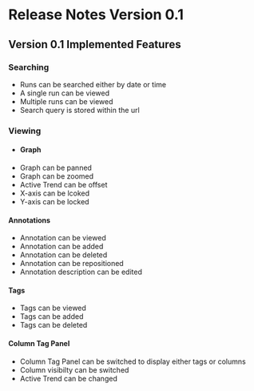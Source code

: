# Release Notes Version 0.1

## Version 0.1 Implemented Features

### Searching

- Runs can be searched either by date or time
- A single run can be viewed
- Multiple runs can be viewed
- Search query is stored within the url
 
### Viewing

- #### Graph
- Graph can be panned
- Graph can be zoomed
- Active Trend can be offset
- X-axis can be lcoked
- Y-axis can be locked


#### Annotations
- Annotation can be viewed
- Annotation can be added
- Annotation can be deleted
- Annotation can be repositioned
- Annotation description can be edited

#### Tags
- Tags can be viewed
- Tags can be added
- Tags can be deleted

#### Column Tag Panel
- Column Tag Panel can be switched to display either tags or columns
- Column visibilty can be switched
- Active Trend can be changed


 
